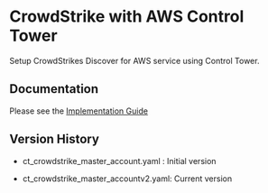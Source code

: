 # CrowdStrike with AWS Control Tower 

Setup CrowdStrikes Discover for AWS service using Control Tower.

## Documentation 

Please see the [Implementation Guide](https://github.com/CrowdStrike/Cloud-AWS/blob/master/Control-Tower/documentation/implementation-guide.md)

## Version History 

   - ct_crowdstrike_master_account.yaml : Initial version   

   - ct_crowdstrike_master_accountv2.yaml: Current version 